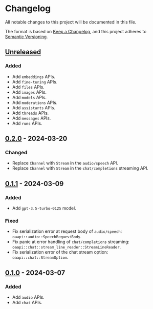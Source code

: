 # Changelog

All notable changes to this project will be documented in this file.

The format is based on [Keep a Changelog](https://keepachangelog.com/en/1.0.0/),
and this project adheres to [Semantic Versioning](https://semver.org/spec/v2.0.0.html).

## [Unreleased]

### Added

- Add `embeddings` APIs.
- Add `fine-tuning` APIs.
- Add `files` APIs.
- Add `images` APIs.
- Add `models` APIs.
- Add `moderations` APIs.
- Add `assistants` APIs.
- Add `threads` APIs.
- Add `messages` APIs.
- Add `runs` APIs.

## [0.2.0] - 2024-03-20

### Changed

- Replace `Channel` with `Stream` in the `audio/speech` API.
- Replace `Channel` with `Stream` in the `chat/completions` streaming API.

## [0.1.1] - 2024-03-09

### Added

- Add `gpt-3.5-turbo-0125` model.

### Fixed

- Fix serialization error at request body of `audio/speech`: `oaapi::audio::SpeechRequestBody`.
- Fix panic at error handling of `chat/completions` streaming: `oaapi::chat::stream_line_reader::StreamLineReader`.
- Fix serialization error of the chat stream option: `oaapi::chat::StreamOption`.

## [0.1.0] - 2024-03-07

### Added

- Add `audio` APIs.
- Add `chat` APIs.

[unreleased]: https://github.com/mochi-neko/oaapi/compare/v0.2.0...HEAD

[0.2.0]: https://github.com/mochi-neko/oaapi/compare/v0.1.1...v0.2.0

[0.1.1]: https://github.com/mochi-neko/oaapi/compare/v0.1.0...v0.1.1

[0.1.0]: https://github.com/mochi-neko/oaapi/releases/tag/v0.1.0
